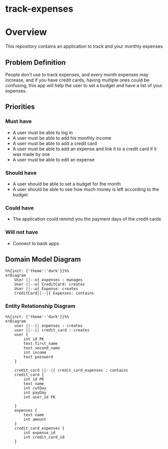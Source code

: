 # track-expenses

# Overview

This repository contains an application to track and your monthly expenses

## Problem Definition

People don't use to track expenses, and every month expenses may increase, and if you have credit cards, having multiple ones could be confusing, this app will help the user to set a budget and have a list of your expenses.

## Priorities

### Must have

- A user must be able to log in
- A user must be able to add his monthly income
- A user must be able to add a credit card
- A user must be able to add an expense and link it to a credit card if it was made by one
- A user must be able to edit an expense

### Should have

- A user should be able to set a budget for the month
- A user should be able to see how much money is left according to the budget

### Could have

- The application could remind you the payment days of the credit cards

### Will not have

- Connect to bank apps

## Domain Model Diagram

```mermaid
%%{init: {'theme':'dark'}}%%
erDiagram
    User ||--o{ expenses : manages
    User ||--o{ CreditCard: creates
    User ||--o{ Expense: creates
    CreditCard||--|{ Expenses: contains
```

### Entity Relationship Diagram

```mermaid
%%{init: {'theme':'dark'}}%%
erDiagram
    user ||--|| expenses : creates
    user ||--|| credit_card : creates
    user {
        int id PK
        text first_name
        text second_name
        int income
        text password
    }
    
    credit_card ||--|{ credit_card_expenses : contains
    credit_card {
        int id PK
        text name
        int cutDay
        int payDay
        int user_id FK

    }
    expenses {
        text name
        int amount
    }
    credit_card_expenses {
        int expense_id
        int credit_card_id
    }

```